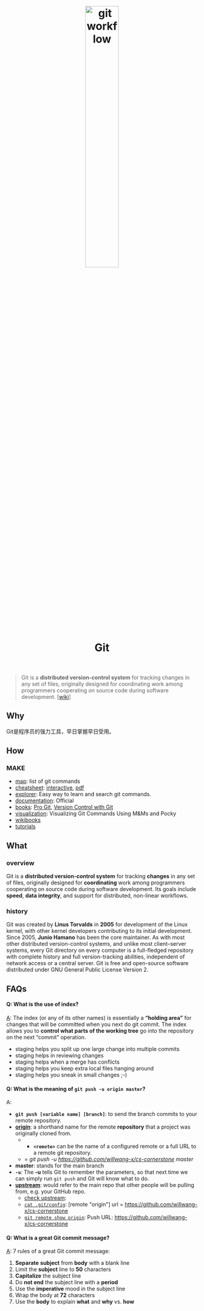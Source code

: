 <h1 align="center">
<br>
	<a href="http://ndpsoftware.com/git-cheatsheet.html">
  <img src="http://www.ruanyifeng.com/blogimg/asset/2015/bg2015120901.png" alt="git workflow" width=42%">
  </a>
  <br><br>
Git
  <br><br>
</h1>

> Git is a **distributed version-control system** for tracking changes in any set of files, originally designed for coordinating work among programmers cooperating on source code during software development. [[wiki](https://www.wikiwand.com/en/Git)]

## Why 

Git是程序员的强力工具，早日掌握早日受用。

## How

### MAKE

* [map](https://workflowy.com/s/BZDH.1aTOIGRJzF): list of git commands
* [cheatsheet](http://ndpsoftware.com/git-cheatsheet.html): [interactive](http://ndpsoftware.com/git-cheatsheet.html), [pdf](https://education.github.com/git-cheat-sheet-education.pdf)
* [explorer](https://gitexplorer.com/): Easy way to learn and search git commands. 
* [documentation](https://git-scm.com/doc): Official 
* [books](https://www.fromdev.com/2015/02/best-git-books.html): [Pro Git](https://git-scm.com/book/en/v2), [Version Control with Git](https://book.douban.com/subject/26341974/)
* [visualization](https://www.youtube.com/watch?v=ko3onK77Ni0): Visualizing Git Commands Using M&Ms and Pocky
* [wikibooks](https://en.wikibooks.org/wiki/Git)
* [tutorials](https://www.atlassian.com/git/tutorials)

## What 

### overview

Git is a **distributed version-control system** for tracking **changes** in any set of files, originally designed for **coordinating** work among programmers cooperating on source code during software development. Its goals include **speed**, **data integrity**, and support for distributed, non-linear workflows.

### history
 
Git was created by **Linus Torvalds** in **2005** for development of the Linux kernel, with other kernel developers contributing to its initial development. Since 2005, **Junio Hamano** has been the core maintainer. As with most other distributed version-control systems, and unlike most client–server systems, every Git directory on every computer is a full-fledged repository with complete history and full version-tracking abilities, independent of network access or a central server. Git is free and open-source software distributed under GNU General Public License Version 2.

## FAQs

#### Q: What is the use of index?

[A](https://gitolite.com/uses-of-index.html): The index (or any of its other names) is essentially a **“holding area”** for changes that will be committed when you next do git commit. The index allows you to **control what parts of the working tree** go into the repository on the next “commit” operation.

* staging helps you split up one large change into multiple commits
* staging helps in reviewing changes
* staging helps when a merge has conflicts
* staging helps you keep extra local files hanging around
* staging helps you sneak in small changes ;-)


#### Q: What is the meaning of `git push -u origin master`?

A: 

- **`git push [variable name] [branch]`**: to send the branch commits to your remote repository.
- [**origin**](https://www.git-tower.com/learn/git/glossary/origin#:~:text=In%20Git%2C%20%22origin%22%20is,but%20just%20a%20standard%20convention.): a shorthand name for the remote **repository** that a project was originally cloned from.  
	- 	- **`<remote>`** can be the name of a configured remote or a full URL to a remote git repository. 
	-  = *git push -u https://github.com/willwang-x/cs-cornerstone master*
- **master**: stands for the main branch
- **`-u`**: The **-u** tells Git to remember the parameters, so that next time we can simply run `git push` and Git will know what to do.
- **[upstream](https://stackoverflow.com/questions/5561295/what-does-git-push-u-mean)**: would refer to the main repo that other people will be pulling from, e.g. your GitHub repo. 
	- [check upstream](https://higoge.github.io/2015/07/06/git-remote03/):
	- [`cat .git/config`](https://i.imgur.com/NSURctB.png): [remote "origin"] url = https://github.com/willwang-x/cs-cornerstone 
	- [`git remote show origin`](https://i.imgur.com/dPf0499.png): Push  URL: https://github.com/willwang-x/cs-cornerstone

	
#### Q: What is a great Git commit message?

[A](https://chris.beams.io/posts/git-commit/#seven-rules): 7 rules of a great Git commit message:

1. **Separate** **subject** from **body** with a blank line
1. Limit the **subject** line to **50** characters
1. **Capitalize** the subject line
1. Do **not end** the subject line with a **period**
1. Use the **imperative** mood in the subject line
1. Wrap the body at **72** characters
1. Use the **body** to explain **what** and **why** vs. **how**



